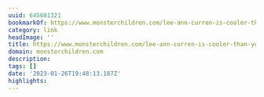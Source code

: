 ```yaml
---
uuid: 645601321
bookmarkOf: https://www.monsterchildren.com/lee-ann-curren-is-cooler-than-you/
category: link
headImage: ''
title: https://www.monsterchildren.com/lee-ann-curren-is-cooler-than-you/
domain: monsterchildren.com
description: 
tags: []
date: '2023-01-26T19:48:13.187Z'
highlights: 
---
```




